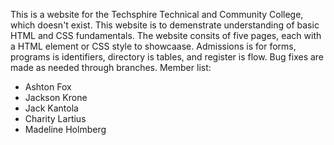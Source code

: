 This is a website for the Techsphire Technical and Community College, which doesn't exist. This website is to demenstrate understanding of basic HTML and CSS fundamentals. The website consits of five pages, each with a HTML element or CSS style to showcaase. Admissions is for forms, programs is identifiers, directory is tables, and register is flow. Bug fixes are made as needed through branches.
Member list:
 * Ashton Fox
 * Jackson Krone
 * Jack Kantola
 * Charity Lartius
 * Madeline Holmberg